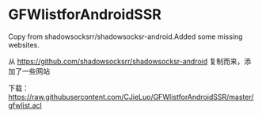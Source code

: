 # GFWIistforAndroidSSR
Copy from shadowsocksrr/shadowsocksr-android.Added some missing websites.

从 https://github.com/shadowsocksrr/shadowsocksr-android 复制而来，添加了一些网站

下载：https://raw.githubusercontent.com/CJieLuo/GFWIistforAndroidSSR/master/gfwlist.acl
